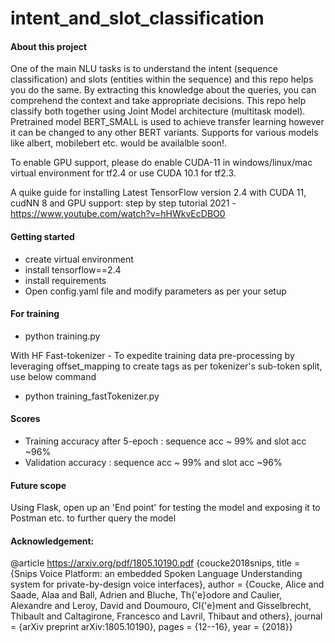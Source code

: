 # intent_and_slot_classification
#### About this project
One of the main NLU tasks is to understand the intent (sequence classification) and slots (entities within the sequence) and this repo helps you do the same. By extracting this knowledge about the queries, you can comprehend the context and take appropriate decisions. This repo help classify both together using Joint Model architecture (multitask model). Pretrained model BERT_SMALL is used to achieve transfer learning however it can be changed to any other BERT variants. Supports for various models like albert, mobilebert etc. would be availalble soon!. 

To enable GPU support, please do enable CUDA-11 in windows/linux/mac virtual environment for tf2.4 or use CUDA 10.1 for tf2.3. 

A quike guide for installing Latest TensorFlow version 2.4 with CUDA 11, cudNN 8 and GPU support: step by step tutorial 2021 - https://www.youtube.com/watch?v=hHWkvEcDBO0

#### Getting started
- create virtual environment
- install tensorflow==2.4
- install requirements 
- Open config.yaml file and modify parameters as per your setup

#### For training
- python training.py 

With HF Fast-tokenizer - To expedite training data pre-processing by leveraging offset_mapping to create tags as per tokenizer's sub-token split, use below command
- python training_fastTokenizer.py 

#### Scores
- Training accuracy after 5-epoch : sequence acc ~ 99% and slot acc ~96%
- Validation accuracy : sequence acc ~ 99% and slot acc ~96%

#### Future scope
Using Flask, open up an 'End point' for testing the model and exposing it to Postman etc. to further query the model 

#### Acknowledgement:
@article https://arxiv.org/pdf/1805.10190.pdf
{coucke2018snips, title = {Snips Voice Platform: an embedded Spoken Language Understanding system for private-by-design voice interfaces}, author = {Coucke, Alice and Saade, Alaa and Ball, Adrien and Bluche, Th{'e}odore and Caulier, Alexandre and Leroy, David and Doumouro, Cl{'e}ment and Gisselbrecht, Thibault and Caltagirone, Francesco and Lavril, Thibaut and others}, journal = {arXiv preprint arXiv:1805.10190}, pages = {12--16}, year = {2018}}

